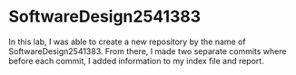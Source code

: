 # SoftwareDesign2541383
In this lab, I was able to create a new repository by the name of SoftwareDesign2541383. From there, I made two separate commits where before each commit, I added information to my index file and report.